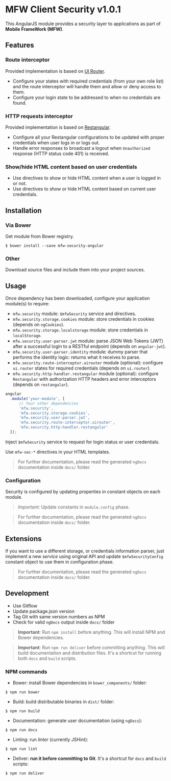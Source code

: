 # MFW Client Security v1.0.1

This AngularJS module provides a security layer to applications as part of **Mobile FrameWork (MFW)**.


## Features

### Route interceptor

Provided implementation is based on [UI Router](https://github.com/angular-ui/ui-router).

* Configure your states with required credentials (from your own role list) and the route interceptor will
handle them and allow or deny access to them.
* Configure your login state to be addressed to when no credentials are found.


### HTTP requests interceptor

Provided implementation is based on [Restangular](https://github.com/mgonto/restangular).

* Configure all your Restangular configurations to be updated with proper credentials when user logs in or logs out.
* Handle error responses to broadcast a logout when `Unauthorized` response (HTTP status code 401) is received.


### Show/hide HTML content based on user credentials

* Use directives to show or hide HTML content when a user is logged in or not.
* Use directives to show or hide HTML content based on current user credentials.


## Installation

### Via Bower

Get module from Bower registry.

```shell
$ bower install --save mfw-security-angular
```


### Other

Download source files and include them into your project sources.



## Usage

Once dependency has been downloaded, configure your application module(s) to require:

* `mfw.security` module: `$mfwSecurity` service and directives.
* `mfw.security.storage.cookies` module: store credentials in cookies (depends on `ngCookies`).
* `mfw.security.storage.localstorage` module: store credentials in `localStorage`.
* `mfw.security.user-parser.jwt` module: parse JSON Web Tokens (JWT) after a successful login to a RESTful endpoint (depends on `angular-jwt`).
* `mfw.security.user-parser.identity` module: dummy parser that performs the identity logic: returns what it receives to parse.
* `mfw.security.route-interceptor.uirouter` module (optional): configure `ui.router` states for required credentials (depends on `ui.router`).
* `mfw.security.http-handler.restangular` module (optional): configure `Restangular` with authorization HTTP headers and error interceptors (depends on `restangular`).

```js
angular
  .module('your-module', [
      // Your other dependencies
      'mfw.security',
      'mfw.security.storage.cookies',
      'mfw.security.user-parser.jwt',
      'mfw.security.route-interceptor.uirouter',
      'mfw.security.http-handler.restangular'
  ]);
```

Inject `$mfwSecurity` service to request for login status or user credentials.

Use `mfw-sec-*` directives in your HTML templates.


> For further documentation, please read the generated `ngDocs` documentation inside `docs/` folder.


### Configuration

Security is configured by updating properties in constant objects on each module.

> *Important*: Update constants in `module.config` phase.


> For further documentation, please read the generated `ngDocs` documentation inside `docs/` folder.


## Extensions

If you want to use a different storage, or credentials information parser, just implement a new *service* using original API
and update `$mfwSecurityConfig` constant object to use them in configuration phase.

> For further documentation, please read the generated `ngDocs` documentation inside `docs/` folder.


## Development

* Use Gitflow
* Update package.json version
* Tag Git with same version numbers as NPM
* Check for valid `ngDocs` output inside `docs/` folder

> **Important**: Run `npm install` before anything. This will install NPM and Bower dependencies.

> **Important**: Run `npm run deliver` before committing anything. This will build documentation and distribution files.
> It's a shortcut for running both `docs` and `build` scripts.

### NPM commands

* Bower: install Bower dependencies in `bower_components/` folder:

```shell
$ npm run bower
```

* Build: build distributable binaries in `dist/` folder:

```shell
$ npm run build
```

* Documentation: generate user documentation (using `ngDocs`):

```shell
$ npm run docs
```

* Linting: run *linter* (currently JSHint):

```shell
$ npm run lint
```

* Deliver: **run it before committing to Git**. It's a shortcut for `docs` and `build` scripts:

```shell
$ npm run deliver
```
